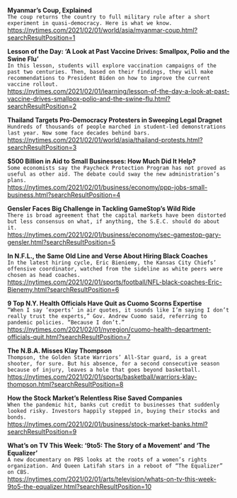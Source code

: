 **Myanmar’s Coup, Explained**\
`The coup returns the country to full military rule after a short experiment in quasi-democracy. Here is what we know.`\
https://nytimes.com/2021/02/01/world/asia/myanmar-coup.html?searchResultPosition=1

**Lesson of the Day: ‘A Look at Past Vaccine Drives: Smallpox, Polio and the Swine Flu’**\
`In this lesson, students will explore vaccination campaigns of the past two centuries. Then, based on their findings, they will make recommendations to President Biden on how to improve the current vaccine rollout.`\
https://nytimes.com/2021/02/01/learning/lesson-of-the-day-a-look-at-past-vaccine-drives-smallpox-polio-and-the-swine-flu.html?searchResultPosition=2

**Thailand Targets Pro-Democracy Protesters in Sweeping Legal Dragnet**\
`Hundreds of thousands of people marched in student-led demonstrations last year. Now some face decades behind bars.`\
https://nytimes.com/2021/02/01/world/asia/thailand-protests.html?searchResultPosition=3

**$500 Billion in Aid to Small Businesses: How Much Did It Help?**\
`Some economists say the Paycheck Protection Program has not proved as useful as other aid. The debate could sway the new administration’s plans.`\
https://nytimes.com/2021/02/01/business/economy/ppp-jobs-small-business.html?searchResultPosition=4

**Gensler Faces Big Challenge in Tackling GameStop’s Wild Ride**\
`There is broad agreement that the capital markets have been distorted but less consensus on what, if anything, the S.E.C. should do about it.`\
https://nytimes.com/2021/02/01/business/economy/sec-gamestop-gary-gensler.html?searchResultPosition=5

**In N.F.L., the Same Old Line and Verse About Hiring Black Coaches**\
`In the latest hiring cycle, Eric Bieniemy, the Kansas City Chiefs’ offensive coordinator, watched from the sideline as white peers were chosen as head coaches.`\
https://nytimes.com/2021/02/01/sports/football/NFL-black-coaches-Eric-Bienemy.html?searchResultPosition=6

**9 Top N.Y. Health Officials Have Quit as Cuomo Scorns Expertise**\
`“When I say ‘experts’ in air quotes, it sounds like I’m saying I don’t really trust the experts,” Gov. Andrew Cuomo said, referring to pandemic policies. “Because I don’t.”`\
https://nytimes.com/2021/02/01/nyregion/cuomo-health-department-officials-quit.html?searchResultPosition=7

**The N.B.A. Misses Klay Thompson**\
`Thompson, the Golden State Warriors’ All-Star guard, is a great shooter, for sure. But his absence, for a second consecutive season because of injury, leaves a hole that goes beyond basketball.`\
https://nytimes.com/2021/02/01/sports/basketball/warriors-klay-thompson.html?searchResultPosition=8

**How the Stock Market’s Relentless Rise Saved Companies**\
`When the pandemic hit, banks cut credit to businesses that suddenly looked risky. Investors happily stepped in, buying their stocks and bonds.`\
https://nytimes.com/2021/02/01/business/stock-market-banks.html?searchResultPosition=9

**What’s on TV This Week: ‘9to5: The Story of a Movement’ and ‘The Equalizer’**\
`A new documentary on PBS looks at the roots of a women’s rights organization. And Queen Latifah stars in a reboot of “The Equalizer” on CBS.`\
https://nytimes.com/2021/02/01/arts/television/whats-on-tv-this-week-9to5-the-equalizer.html?searchResultPosition=10

